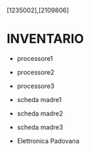 [1235002],[2109806]
# INVENTARIO

- processore1

- processore2

- processore3

- scheda madre1

- scheda madre2

- scheda madre3

- Elettronica Padovana

